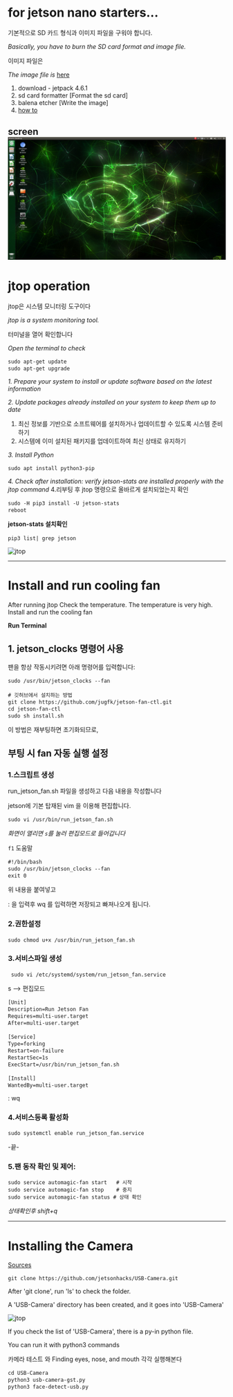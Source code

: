 
# for jetson nano starters... 
기본적으로 SD 카드 형식과 이미지 파일을 구워야 합니다.

*Basically, you have to burn the SD card format and image file.*

이미지 파일은

*The image file is*
[here](https://developer.nvidia.com/embedded/downloads#?search=nano)
1. download - jetpack 4.6.1 
2. sd card formatter [Format the sd card]
3. balena etcher [Write the image]
4. [how to](https://developer.nvidia.com/embedded/learn/get-started-jetson-nano-devkit#write)

screen
![](/img/010.png)
---
# jtop operation
jtop은 시스템 모니터링 도구이다

*jtop is a system monitoring tool.*

터미널을 열어 확인합니다

*Open the terminal to check*
```
sudo apt-get update
sudo apt-get upgrade
```
*1. Prepare your system to install or update software based on the latest information*

*2. Update packages already installed on your system to keep them up to date*

1. 최신 정보를 기반으로 소프트웨어를 설치하거나 업데이트할 수 있도록 시스템 준비하기
2. 시스템에 이미 설치된 패키지를 업데이트하여 최신 상태로 유지하기

*3. Install Python*

```
sudo apt install python3-pip
```

*4. Check after installation: verify jetson-stats are installed properly with the jtop command*
4.리부팅 후 jtop 명령으로 올바르게 설치되었는지 확인

```
sudo -H pip3 install -U jetson-stats
reboot
```

**jetson-stats 설치확인**

```pip3 list| grep jetson```




![jtop](/img/003.png)   

---
# Install and run cooling fan 

After running jtop
Check the temperature.
The temperature is very high.
Install and run the cooling fan

**Run Terminal**

## 1. jetson_clocks 명령어 사용

팬을 항상 작동시키려면 아래 명령어를 입력합니다:
```
sudo /usr/bin/jetson_clocks --fan

# 깃허브에서 설치하는 방법
git clone https://github.com/jugfk/jetson-fan-ctl.git
cd jetson-fan-ctl
sudo sh install.sh
```

이 방법은 재부팅하면 초기화되므로, 

## 부팅 시 fan 자동 실행 설정

### 1.스크립트 생성

run_jetson_fan.sh 파일을 생성하고 다음 내용을 작성합니다

jetson에 기본 탑재된 vim 을 이용해 편집합니다. 
```
sudo vi /usr/bin/run_jetson_fan.sh
```

*화면이 열리면 ```s```를 눌러 편집모드로 들어갑니다*

```f1``` 도움말

```
#!/bin/bash
sudo /usr/bin/jetson_clocks --fan
exit 0
```
위 내용을 붙여넣고 

: 을 입력후 wq 를 입력하면 저장되고 빠져나오게 됩니다. 



### 2.권한설정

```sudo chmod u+x /usr/bin/run_jetson_fan.sh```

### 3.서비스파일 생성

``` sudo vi /etc/systemd/system/run_jetson_fan.service```

s --> 편집모드

```
[Unit]
Description=Run Jetson Fan
Requires=multi-user.target
After=multi-user.target

[Service]
Type=forking
Restart=on-failure
RestartSec=1s
ExecStart=/usr/bin/run_jetson_fan.sh

[Install]
WantedBy=multi-user.target
```
: wq 

### 4.서비스등록 활성화

```sudo systemctl enable run_jetson_fan.service```

-끝-


### 5.팬 동작 확인 및 제어:

```
sudo service automagic-fan start   # 시작
sudo service automagic-fan stop    # 중지
sudo service automagic-fan status # 상태 확인
```

*상태확인후 shift+q*


---
# Installing the Camera
[Sources](https://github.com/jetsonhacks/USB-Camera)
```
git clone https://github.com/jetsonhacks/USB-Camera.git
```

After 'git clone', run 'ls' to check the folder.

A 'USB-Camera' directory has been created, and it goes into 'USB-Camera'

![jtop](/img/006.png)   

If you check the list of 'USB-Camera', there is a py-in python file. 

You can run it with python3 commands

카메라 테스트 와 Finding eyes, nose, and mouth  각각 실행해본다
```
cd USB-Camera
python3 usb-camera-gst.py 
python3 face-detect-usb.py 
```
